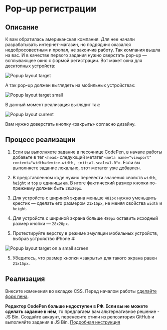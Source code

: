 # Pop-up регистрации

## Описание

К вам обратилась американская компания. Для нее начали разрабатывать интернет-магазин, но подрядчик оказался недобросовестным и пропал, не закончив работу. Так компания вышла на вас. И в качестве первого задания нужно сверстать pop-up — всплывающее окно с формой регистрации. Вот макет окна для десктопных устройств:
 
![Popup layout target](../../sources/media-features-popup-target.jpg)

А так pop-up должен выглядеть на мобильных устройствах:

![Popup layout target small](../../sources/media-features-popup-small.jpg)

В данный момент реализация выглядит так:

![Popup layout current](../../sources/media-features-popup-current.jpg)

Вам нужно доверстать кнопку «закрыть» согласно дизайну.

## Процесс реализации
1. Если вы выполняете задание в песочнице CodePen, в начале работы добавьте в тег `<head>` следующий метатег `<meta name="viewport" content="width=device-width, initial-scale=1.0">`. Если вы выполняете задание локально, этот метатег уже добавлен.

2. В представленном коде нужно перевести значения свойств `width`, `height` и `top` в единицы `em`. В итоге фактический размер кнопки по-прежнему должен быть `28x20px`.

3. Для устройств с шириной экрана меньше `481px` нужно уменьшить крестик — сделать его размером `21x15px`, не меняя свойства `width` и `height`.

4. Для устройств с шириной экрана больше `480px` оставить исходный размер кнопки — `28x20px`.

5. Протестируйте верстку в режиме эмуляции мобильных устройств, выбрав устройство iPhone 4:

![Popup layout target on a small screen](../../sources/media-features-popup-step0.jpg)

5. Убедитесь, что размер кнопки «закрыть» для такого экрана равен `21x15px`.

## Реализация

Внесите изменения во вкладке CSS. Перед началом работы [сделайте форк пена](https://codepen.io/Netology/pen/JOGarN).

**Редактор CodePen больше недоступен в РФ. Если вы не можете сделать задание в нём**, то предлагаем вам альтернативное решение - JS Bin. Создайте аккаунт, перенесите стили из репозитория GitHub и выполняйте задания в JS Bin. [Подробная инструкция](https://disk.360.yandex.ru/i/dTjR9F-QJOgMfw)
